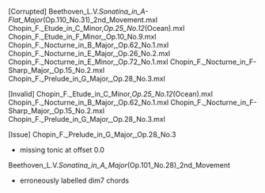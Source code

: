 [Corrupted]
Beethoven_L.V._Sonatina_in_A-Flat_Major_(Op.110_No.31)_2nd_Movement.mxl
Chopin_F._Etude_in_C_Minor,_Op.25_No.12_(Ocean).mxl
Chopin_F._Etude_in_F_Minor,_Op.10_No.9.mxl
Chopin_F._Nocturne_in_B_Major,_Op.62_No.1.mxl
Chopin_F._Nocturne_in_E_Major,_Op.26_No.2.mxl
Chopin_F._Nocturne_in_E_Minor,_Op.72_No.1.mxl
Chopin_F._Nocturne_in_F-Sharp_Major,_Op.15_No.2.mxl
Chopin_F._Prelude_in_G_Major,_Op.28_No.3.mxl

[Invalid]
Chopin_F._Etude_in_C_Minor,_Op.25_No.12_(Ocean).mxl
Chopin_F._Nocturne_in_B_Major,_Op.62_No.1.mxl
Chopin_F._Nocturne_in_F-Sharp_Major,_Op.15_No.2.mxl
Chopin_F._Prelude_in_G_Major,_Op.28_No.3.mxl

[Issue]
Chopin_F._Prelude_in_G_Major,_Op.28_No.3
- missing tonic at offset 0.0

Beethoven_L.V._Sonatina_in_A_Major_(Op.101_No.28)_2nd_Movement
- erroneously labelled dim7 chords


